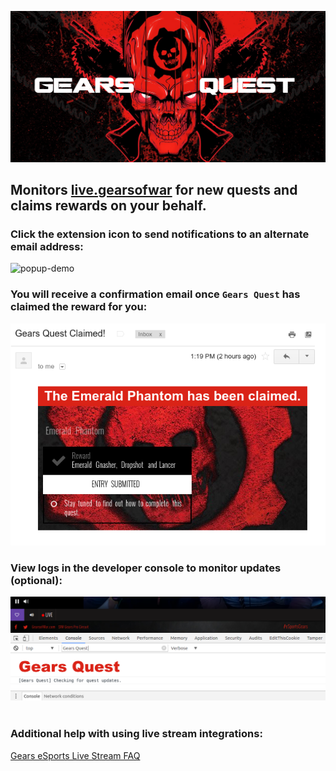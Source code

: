 ![logo](https://github.com/TheanosLearning/GearsQuest/raw/master/images/gears-quest-logo.png)

## Monitors [live.gearsofwar](http://live.gearsofwar.com/) for new quests and claims rewards on your behalf.

### Click the extension icon to send notifications to an alternate email address:
![popup-demo](https://media.giphy.com/media/zeKBFQXfuO7ba/giphy.gif)

### You will receive a confirmation email once `Gears Quest` has claimed the reward for you:
![email](https://github.com/TheanosLearning/GearsQuest/raw/master/images/email-notification-mobile.png)

### View logs in the developer console to monitor updates (optional):
![console logs](https://github.com/TheanosLearning/GearsQuest/raw/master/images/console-logs.png)
<br/>
<br/>

### Additional help with using live stream integrations:
[Gears eSports Live Stream FAQ](https://gearsofwar.com/en-us/esports/live-stream-help)
